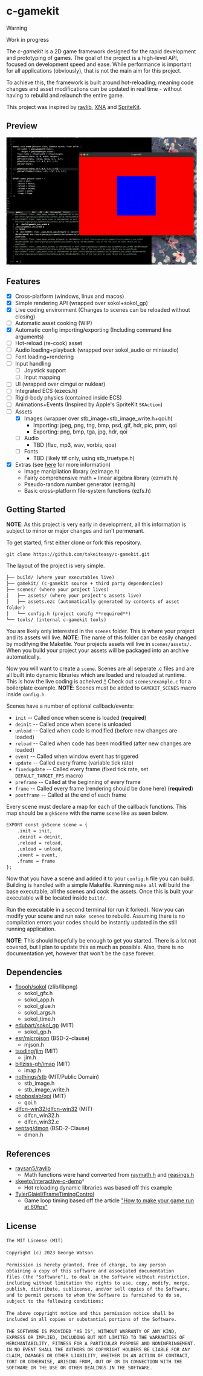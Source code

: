 # c-gamekit

> [!WARNING]
> Work in progress

The _c-gamekit_ is a 2D game framework designed for the rapid development and prototyping of games. The goal of the project is a high-level API, focused on development speed and ease. While performance is important for all applications (obviously), that is not the main aim for this project.

To achieve this, the framework is built around hot-reloading; meaning code changes and asset modifications can be updated in real time - without having to rebuild and relaunch the entire game.

This project was inspired by [raylib](https://github.com/raysan5/raylib), [XNA](https://en.wikipedia.org/wiki/Microsoft_XNA) and [SpriteKit](https://developer.apple.com/spritekit/).

## Preview

<p align="center">
   <img src="https://raw.githubusercontent.com/takeiteasy/c-gamekit/master/demo.gif">
</p>

## Features

- [X] Cross-platform (windows, linux and macos)
- [X] Simple rendering API (wrapped over sokol+sokol_gp)
- [X] Live coding environment (Changes to scenes can be reloaded without closing)
- [ ] Automatic asset cooking (WIP)
- [X] Automatic config importing/exporting (Including command line arguments)
- [ ] Hot-reload (re-cook) asset
- [ ] Audio loading+playback (wrapped over sokol_audio or miniaudio)
- [ ] Font loading+rendering
- [ ] Input handling
  - [ ] Joystick support
  - [ ] Input mapping
- [ ] UI (wrapped over cimgui or nuklear)
- [ ] Integrated ECS (ezecs.h)
- [ ] Rigid-body physics (contained inside ECS)
- [ ] Animations+Events (Inspired by Apple's SpriteKit `SKAction`)
- [ ] Assets
  - [X] Images (wrapper over stb_image+stb_image_write.h+qoi.h)
    - Importing: jpeg, png, tng, bmp, psd, gif, hdr, pic, pnm, qoi
    - Exporting: png, bmp, tga, jpg, hdr, qoi
  - [ ] Audio
    - TBD (flac, mp3, wav, vorbis, qoa)
  - [ ] Fonts
    - TBD (likely ttf only, using stb_truetype.h)
- [X] Extras (see [here](https://github.com/takeiteasy/ez) for more information)
  - Image manipliation library (ezimage.h)
  - Fairly comprehensive math + linear algebra library (ezmath.h)
  - Pseudo-random number generator (ezrng.h)
  - Basic cross-platform file-system functions (ezfs.h)

## Getting Started

**NOTE**: As this project is very early in development, all this information is subject to minor or major changes and isn't permenant.

To get started, first either clone or fork this repository.

```
git clone https://github.com/takeiteasy/c-gamekit.git
```

The layout of the project is very simple.

```
├── build/ (where your executables live)
├── gamekit/ (c-gamekit source + third party dependencies)
├── scenes/ (where your project lives)
│   ├── assets/ (where your project's assets live)
│   ├── assets.ezc (automatically generated by contents of asset folder)
│   └── config.h (project conifg **required**)
└── tools/ (internal c-gamekit tools)
```

You are likely only interested in the `scenes` folder. This is where your project and its assets will live. **NOTE**: The name of this folder can be easily changed by modifying the Makefile. Your projects assets will live in ```scenes/assets/```. When you build your project your assets will be packaged into an archive automatically.

Now you will want to create a `scene`. Scenes are all seperate .c files and are all built into dynamic libraries which are loaded and reloaded at runtime. This is how the live coding is acheived.[†](https://github.com/takeiteasy/c-gamekit#References) Check out ```scenes/example.c``` for a boilerplate example. **NOTE**: Scenes must be added to ```GAMEKIT_SCENES``` macro inside ```config.h```.

Scenes have a number of optional callback/events:

- ```init```        -- Called once when scene is loaded (**required**)
- ```deinit```      -- Called once when scene is unloaded
- ```unload```      -- Called when code is modified (before new changes are loaded)
- ```reload```      -- Called when code has been modified (after new changes are loaded)
- ```event```       -- Called when window event has triggered
- ```update```      -- Called every frame (variable tick rate)
- ```fixedupdate``` -- Called every frame (fixed tick rate, set ```DEFAULT_TARGET_FPS``` macro)
- ```preframe```    -- Called at the beginning of every frame
- ```frame```       -- Called every frame (rendering should be done here) (**required**)
- ```postframe```   -- Called at the end of each frame

Every scene must declare a map for each of the callback functions. This map should be a ```gkScene``` with the name ```scene``` like as seen below.

```
EXPORT const gkScene scene = {
    .init = init,
    .deinit = deinit,
    .reload = reload,
    .unload = unload,
    .event = event,
    .frame = frame
};
```

Now that you have a scene and added it to your ```config.h``` file you can build. Building is handled with a simple Makefile. Running ```make all``` will build the base executable, all the scenes and cook the assets. Once this is built your executable will be located inside ```build/```.

Run the executable in a second terminal (or run it forked). Now you can modify your scene and run ```make scenes``` to rebuild. Assuming there is no compilation errors your codes should be instantly updated in the still running application.

**NOTE**: This should hopefully be enough to get you started. There is a lot not covered, but I plan to update this as much as possible. Also, there is no documentation yet, however that won't be the case forever.

## Dependencies

- [floooh/sokol](https://github.com/floooh/sokol) (zlib/libpng)
    - sokol_gfx.h
    - sokol_app.h
    - sokol_glue.h
    - sokol_args.h
    - sokol_time.h
- [edubart/sokol_gp](https://github.com/edubart/sokol_gp) (MIT)
    - sokol_gp.h
- [esr/microjson](https://gitlab.com/esr/microjson/) (BSD-2-clause)
    - mjson.h
- [tsoding/jim](https://github.com/tsoding/jim) (MIT)
    - jim.h
- [billziss-gh/imap](https://github.com/billziss-gh/imap) (MIT)
    - imap.h
- [nothings/stb](https://github.com/nothings/stb) (MIT/Public Domain)
    - stb_image.h
    - stb_image_write.h
- [phoboslab/qoi](https://github.com/phoboslab/qoi) (MIT)
    - qoi.h
- [dlfcn-win32/dlfcn-win32](https://github.com/dlfcn-win32/dlfcn-win32) (MIT)
    - dlfcn_win32.h
    - dlfcn_win32.c
- [septag/dmon](https://github.com/septag/dmon) (BSD-2-Clause)
    - dmon.h

## References

- [raysan5/raylib](https://github.com/raysan5/raylib/)
    - Math functions were hand converted from [raymath.h](https://github.com/raysan5/raylib/blob/master/src/raymath.h) and [reasings.h](https://github.com/raysan5/raylib/blob/master/examples/others/reasings.h)
- [skeeto/interactive-c-demo](https://github.com/skeeto/interactive-c-demo)†
    - Hot reloading dynamic libraries was based off this example
- [TylerGlaiel/FrameTimingControl](https://github.com/TylerGlaiel/FrameTimingControl)
    - Game loop timing based off the article ["How to make your game run at 60fps"](https://medium.com/@tglaiel/how-to-make-your-game-run-at-60fps-24c61210fe75)

## License
```
The MIT License (MIT)

Copyright (c) 2023 George Watson

Permission is hereby granted, free of charge, to any person
obtaining a copy of this software and associated documentation
files (the "Software"), to deal in the Software without restriction,
including without limitation the rights to use, copy, modify, merge,
publish, distribute, sublicense, and/or sell copies of the Software,
and to permit persons to whom the Software is furnished to do so,
subject to the following conditions:

The above copyright notice and this permission notice shall be
included in all copies or substantial portions of the Software.

THE SOFTWARE IS PROVIDED "AS IS", WITHOUT WARRANTY OF ANY KIND,
EXPRESS OR IMPLIED, INCLUDING BUT NOT LIMITED TO THE WARRANTIES OF
MERCHANTABILITY, FITNESS FOR A PARTICULAR PURPOSE AND NONINFRINGEMENT.
IN NO EVENT SHALL THE AUTHORS OR COPYRIGHT HOLDERS BE LIABLE FOR ANY
CLAIM, DAMAGES OR OTHER LIABILITY, WHETHER IN AN ACTION OF CONTRACT,
TORT OR OTHERWISE, ARISING FROM, OUT OF OR IN CONNECTION WITH THE
SOFTWARE OR THE USE OR OTHER DEALINGS IN THE SOFTWARE.

```
